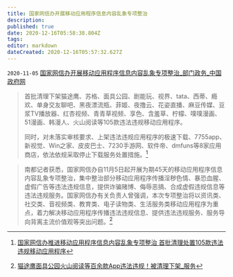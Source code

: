 ```yaml
---
title: 国家网信办开展移动应用程序信息内容乱象专项整治 
description: 
published: true
date: 2020-12-16T05:58:38.804Z
tags:
editor: markdown
dateCreated: 2020-12-16T05:57:32.627Z
---
```


`2020-11-05` [国家网信办开展移动应用程序信息内容乱象专项整治_部门政务_中国政府网](https://web.archive.org/web/20201216012929/http://www.gov.cn/xinwen/2020-11/05/content_5557657.htm)

> 首批清理下架猫途鹰、苏格、面具公园、剧能玩、视界、tata、西蒂、瘾欢、单身交友聊吧、黑夜漂流瓶、菲姬、夜撸云、花姿直播、麻豆传媒、豆浆TV播放器、红杏视频、青青草视频、享色、含羞草、柠檬、噗噗漫画、51漫画、韩漫人、火山阅读等105款违法违规移动应用程序。
>
> 同时，对未落实审核要求、上架违法违规应用程序的极速下载、7755app、新视觉、Win之家、皮皮巴士、7230手游网、软件帝、dmfuns等8家应用商店，依法依规采取停止下载服务处置措施。[^20201216012929]

[^20201216012929]: [国家网信办推进移动应用程序信息内容乱象专项整治 首批清理处置105款违法违规移动应用程序](https://web.archive.org/web/20201216012929/https://www.12377.cn/wxxx/2020/441e4ec4_web.html)

> 南都记者获悉，国家网信办自11月5日起开展为期45天的移动应用程序信息内容乱象专项整治，集中整治部分移动应用程序传播淫秽色情、暴恐血腥、虚假广告等违法违规信息，提供诈骗赌博、侮辱恶搞、合成虚假违规信息等违法违规服务。国家网信办有关负责人曾强调，本次专项整治将以资讯类、社交类、音视频类、教育类、电子读物类、生活服务类移动应用程序为重点，着力解决移动应用程序传播违法违规信息、提供违法违规服务、服务导向背离主流价值观等突出问题。[^20201216012933]

[^20201216012933]: [猫途鹰面具公园火山阅读等百余款App违法违规！被清理下架_服务](https://web.archive.org/web/20201216012933/https://www.sohu.com/a/436954691_161795)
